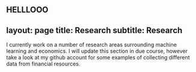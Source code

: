 HELLLOOO
---
layout: page
title: Research
subtitle: Research
---

I currently work on a number of research areas surrounding machine learning and economics. I will update this section in due course, however take a look at my github account for some examples of collecting different data from financial resources.
